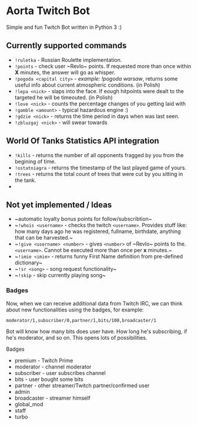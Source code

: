 # Aorta Twitch Bot

Simple and fun Twitch Bot written in Python 3 :)

## Currently supported commands

- `!ruletka` - Russian Roulette implementation.
- `!points` - check user ~Revlo~ points. If requested more than once within **X** minutes, the answer will go as whisper.
- `!pogoda <capital city>` - _example: !pogoda warsaw_, returns some useful info about current atmospheric conditions. (in Polish)
- `!lepa <nick>` - slaps _<nick>_ into the face. If eough hitpoints were dealt to the targeted _<nick>_ he will be timeouted. (in Polish)
- `!love <nick>` - counts the percentage changes of you getting laid with _<nick>_
- `!gamble <amount>` - typical hazardous engine :)
- `!gdzie <nick>` - returns the time period in days when _<nick>_ was last seen.
- `!zbluzgaj <nick>` - will swear towards _<nick>_

## World Of Tanks Statistics API integration

- `!kills` - returns the number of all opponents fragged by you from the begining of time.
- `!ostatniagra` - returns the timestamp of the last played game of yours.
- `!trees` - returns the total count of trees that were cut by you sitting in the tank.
-

## Not yet implemented / Ideas
- ~automatic loyalty bonus points for follow/subscribtion~
- ~`!whois <username>` - checks the twitch `<username>`. Provides stuff like: how many days ago he was registered, fullname, birthdate, anything that can be harvested.~
- ~`!give <username> <number>` - gives `<number>` of ~Revlo~ points to the. `<username>`. Cannot be executed more than once per **x** minutes.~
- ~`!imie <imie>` - returns funny First Name definition from pre-defined dictionary~
- ~`!sr <song>` - song request functionality~
- ~`!skip` - skip currently playing song~

### Badges
Now, when we can receive additional data from Twitch IRC, we can think about new functionalities using the badges, for example:

```
moderator/1,subscriber/0,partner/1,bits/100,broadcaster/1
```

Bot will know how many bits does user have. How long he's subscribing, if he's moderator, and so on. This opens lots of possibilities.

Badges
- premium - Twitch Prime
- moderator - channel moderator
- subscriber - user subscribes channel
- bits - user bought some bits
- partner - other streamer/Twitch partner/confirmed user
- admin
- broadcaster - streamer himself
- global_mod
- staff
- turbo
